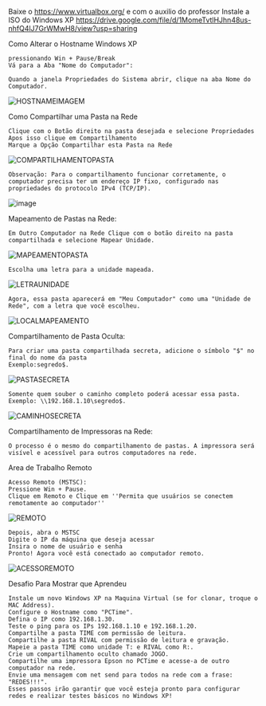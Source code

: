Baixe o https://www.virtualbox.org/
e com o auxilio do professor Instale a ISO do Windows XP
https://drive.google.com/file/d/1MomeTvtlHJhn48us-nhfQ4lJ7GrWMwH8/view?usp=sharing

Como Alterar o Hostname Windows XP

```
pressionando Win + Pause/Break
Vá para a Aba "Nome do Computador":

Quando a janela Propriedades do Sistema abrir, clique na aba Nome do Computador.
```
![HOSTNAMEIMAGEM](https://github.com/paulo-ricardo-ffg/senac-aulas/blob/main/imagens/IMAGEM1.png?raw=true)


Como Compartilhar uma Pasta na Rede

```
Clique com o Botão direito na pasta desejada e selecione Propriedades
Apos isso clique em Compartilhamento
Marque a Opção Compartilhar esta Pasta na Rede
```

![COMPARTILHAMENTOPASTA](https://github.com/paulo-ricardo-ffg/senac-aulas/blob/main/imagens/IMAGEM3.png?raw=true)
```
Observação: Para o compartilhamento funcionar corretamente, o computador precisa ter um endereço IP fixo, configurado nas propriedades do protocolo IPv4 (TCP/IP).
```
![image](https://github.com/user-attachments/assets/ea4a73ce-3b82-4fb1-932a-c734a6ec320a)

Mapeamento de Pastas na Rede:

```
Em Outro Computador na Rede Clique com o botão direito na pasta compartilhada e selecione Mapear Unidade.
```
![MAPEAMENTOPASTA](https://github.com/paulo-ricardo-ffg/senac-aulas/blob/main/imagens/IMAGEM4.png?raw=true)

```
Escolha uma letra para a unidade mapeada.
```
![LETRAUNIDADE](https://github.com/paulo-ricardo-ffg/senac-aulas/blob/main/imagens/IMAGEM5.png?raw=true)

```
Agora, essa pasta aparecerá em "Meu Computador" como uma "Unidade de Rede", com a letra que você escolheu.
```
![LOCALMAPEAMENTO](https://github.com/paulo-ricardo-ffg/senac-aulas/blob/main/imagens/IMAGEM6.png?raw=true)

Compartilhamento de Pasta Oculta:
```
Para criar uma pasta compartilhada secreta, adicione o símbolo "$" no final do nome da pasta
Exemplo:segredo$.
```
![PASTASECRETA](https://github.com/paulo-ricardo-ffg/senac-aulas/blob/main/imagens/IMAGEM7.png?raw=true)

```
Somente quem souber o caminho completo poderá acessar essa pasta.
Exemplo: \\192.168.1.10\segredo$.
```
![CAMINHOSECRETA](https://github.com/paulo-ricardo-ffg/senac-aulas/blob/main/imagens/IMAGEM8.png?raw=true)

Compartilhamento de Impressoras na Rede:
```
O processo é o mesmo do compartilhamento de pastas. A impressora será visível e acessível para outros computadores na rede.
```

Area de Trabalho Remoto
```
Acesso Remoto (MSTSC):
Pressione Win + Pause.
Clique em Remoto e Clique em ''Permita que usuários se conectem remotamente ao computador''
```
![REMOTO](https://github.com/paulo-ricardo-ffg/senac-aulas/blob/main/imagens/IMAGEM9.png?raw=true)

```
Depois, abra o MSTSC
Digite o IP da máquina que deseja acessar
Insira o nome de usuário e senha
Pronto! Agora você está conectado ao computador remoto.
```
![ACESSOREMOTO](https://github.com/paulo-ricardo-ffg/senac-aulas/blob/main/imagens/IMAGEM10.png?raw=true)


Desafio Para Mostrar que Aprendeu

```
Instale um novo Windows XP na Maquina Virtual (se for clonar, troque o MAC Address).
Configure o Hostname como "PCTime".
Defina o IP como 192.168.1.30.
Teste o ping para os IPs 192.168.1.10 e 192.168.1.20.
Compartilhe a pasta TIME com permissão de leitura.
Compartilhe a pasta RIVAL com permissão de leitura e gravação.
Mapeie a pasta TIME como unidade T: e RIVAL como R:.
Crie um compartilhamento oculto chamado JOGO.
Compartilhe uma impressora Epson no PCTime e acesse-a de outro computador na rede.
Envie uma mensagem com net send para todos na rede com a frase: "REDES!!!".
Esses passos irão garantir que você esteja pronto para configurar redes e realizar testes básicos no Windows XP!
```
